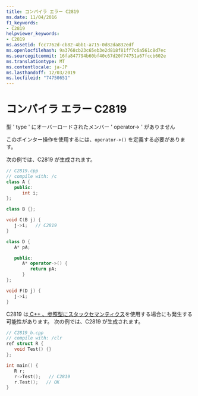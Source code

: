 ```yaml
---
title: コンパイラ エラー C2819
ms.date: 11/04/2016
f1_keywords:
- C2819
helpviewer_keywords:
- C2819
ms.assetid: fcc7762d-cb82-4bb1-a715-0d82da832edf
ms.openlocfilehash: 9a3768cb23c65eb3e2d818f81ff7c6a561c8d7ec
ms.sourcegitcommit: 16fa847794b60bf40c67d20f74751a67fccb602e
ms.translationtype: MT
ms.contentlocale: ja-JP
ms.lasthandoff: 12/03/2019
ms.locfileid: "74750651"
---
```

# <a name="compiler-error-c2819"></a>コンパイラ エラー C2819

型 ' type ' にオーバーロードされたメンバー ' operator-> ' がありません

このポインター操作を使用するには、`operator->()` を定義する必要があります。

次の例では、C2819 が生成されます。

```cpp
// C2819.cpp
// compile with: /c
class A {
   public:
      int i;
};

class B {};

void C(B j) {
   j->i;   // C2819
}

class D {
   A* pA;

   public:
      A* operator->() {
         return pA;
      }
};

void F(D j) {
   j->i;
}
```

C2819 は[ C++ 、参照型にスタックセマンティクス](../../dotnet/cpp-stack-semantics-for-reference-types.md)を使用する場合にも発生する可能性があります。 次の例では、C2819 が生成されます。

```cpp
// C2819_b.cpp
// compile with: /clr
ref struct R {
   void Test() {}
};

int main() {
   R r;
   r->Test();   // C2819
   r.Test();   // OK
}
```
